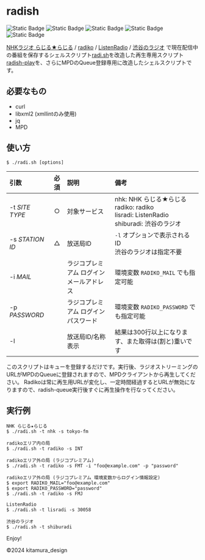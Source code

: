 # radish
![Static Badge](https://img.shields.io/badge/-RaspberryPi-A22846?logo=raspberrypi&logoColor=white)
 ![Static Badge](https://img.shields.io/badge/-Raspi_Audio-red) ![Static Badge](https://img.shields.io/badge/-MPD-brightgreen)
 ![Static Badge](https://img.shields.io/badge/GNU_Bash-4EAA25?logo=gnubash&logoColor=white) ![Static Badge](https://img.shields.io/badge/license-MIT-blue) 

[NHKラジオ らじる★らじる](https://www.nhk.or.jp/radio/) / [radiko](http://radiko.jp/) / [ListenRadio](http://listenradio.jp/) / [渋谷のラジオ](https://shiburadi.com/) で現在配信中の番組を保存するシェルスクリプト[radi.sh](https://github.com/uru2/radish)を改造した再生専用スクリプト[radish-play](https://github.com/jg1uaa/radish-play)を、さらにMPDのQueue登録専用に改造したシェルスクリプトです。


## 必要なもの
- curl
- libxml2 (xmllintのみ使用)
- jq
- MPD


## 使い方
```
$ ./radi.sh [options]
```

| 引数 | 必須 |説明 |備考 |
|:-|:-:|:-|:-|
|-t _SITE TYPE_|○|対象サービス|nhk: NHK らじる★らじる<br>radiko: radiko<br>lisradi: ListenRadio<br>shiburadi: 渋谷のラジオ
|-s _STATION ID_|△|放送局ID|`-l` オプションで表示されるID<br>渋谷のラジオは指定不要|
|-i _MAIL_||ラジコプレミアム ログインメールアドレス|環境変数 `RADIKO_MAIL` でも指定可能|
|-p _PASSWORD_||ラジコプレミアム ログインパスワード|環境変数 `RADIKO_PASSWORD` でも指定可能|
|-l||放送局ID/名称表示|結果は300行以上になります、また取得は(割と)重いです|

このスクリプトはキューを登録するだけです。実行後、ラジオストリーミングのURLがMPDのQueueに登録されますので、MPDクライアントから再生してください。
Radikoは常に再生用URLが変化し、一定時間経過するとURLが無効になりますので、radish-queue実行後すぐに再生操作を行なってください。

## 実行例
```
NHK らじる★らじる
$ ./radi.sh -t nhk -s tokyo-fm
```

```
radikoエリア内の局
$ ./radi.sh -t radiko -s INT
```

```
radikoエリア外の局 (ラジコプレミアム)
$ ./radi.sh -t radiko -s FMT -i "foo@example.com" -p "password"
```

```
radikoエリア外の局 (ラジコプレミアム 環境変数からログイン情報設定)
$ export RADIKO_MAIL="foo@example.com"
$ export RADIKO_PASSWORD="password"
$ ./radi.sh -t radiko -s FMJ
```

```
ListenRadio
$ ./radi.sh -t lisradi -s 30058
```

```
渋谷のラジオ
$ ./radi.sh -t shiburadi
```

Enjoy!

©2024 kitamura_design
